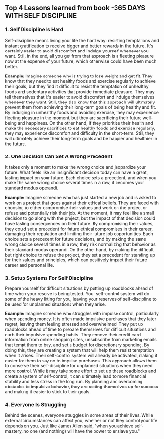 ## Top 4 Lessons learned from book -365 DAYS WITH SELF DISCIPLINE

### 1. Self Discipline Is Hard

Self-discipline means living your life the hard way: resisting temptations and instant gratification to receive bigger and better rewards in the future. It's certainly easier to avoid discomfort and indulge yourself whenever you want. Still, in the end, all you get from that approach is a fleeting pleasure now at the expense of your future, which otherwise could have been much better.

**Example:** Imagine someone who is trying to lose weight and get fit. They know that they need to eat healthy foods and exercise regularly to achieve their goals, but they find it difficult to resist the temptation of unhealthy foods and sedentary activities that provide immediate pleasure. They may tell themselves that it's easier to avoid discomfort and indulge themselves whenever they want. Still, they also know that this approach will ultimately prevent them from achieving their long-term goals of being healthy and fit.
By indulging in unhealthy foods and avoiding exercise, they may experience fleeting pleasure in the moment, but they are sacrificing their future well-being and happiness. On the other hand, if they prioritize their health and make the necessary sacrifices to eat healthy foods and exercise regularly, they may experience discomfort and difficulty in the short-term. Still, they will ultimately achieve their long-term goals and be happier and healthier in the future.

### 2. One Decision Can Set A Wrong Precedent

It takes only a moment to make the wrong choice and jeopardize your future. What feels like an insignificant decision today can have a great, lasting impact on your future. Each choice sets a precedent, and when you make the same wrong choice several times in a row, it becomes your standard [modus operandi](https://en.wikipedia.org/wiki/Modus_operandi).

**Example:** Imagine someone who has just started a new job and is asked to work on a project that goes against their ethical beliefs. They are faced with choosing to either compromise their values and work on the project or refuse and potentially risk their job.
At the moment, it may feel like a small decision to go along with the project, but the impact of that decision could have lasting consequences on their future. By compromising their values, they could set a precedent for future ethical compromises in their career, damaging their reputation and limiting their future job opportunities.
Each choice sets a precedent for future decisions, and by making the same wrong choice several times in a row, they risk normalizing that behavior as their standard modus operandi. On the other hand, by making the difficult but right choice to refuse the project, they set a precedent for standing up for their values and principles, which can positively impact their future career and personal life.

### 3. Setup Systems For Self Discipline

Prepare yourself for difficult situations by putting up roadblocks ahead of time when your resolve is being tested. Your self-control system will do some of the heavy lifting for you, leaving your reserves of self-discipline to be used for unplanned situations when they arise.

**Example:** Imagine someone who struggles with impulse control, particularly when spending money. It is often made impulsive purchases that they later regret, leaving them feeling stressed and overwhelmed.
They put up roadblocks ahead of time to prepare themselves for difficult situations and curb their impulsive spending habits. They remove their credit card information from online shopping sites, unsubscribe from marketing emails that tempt them to buy, and set a budget for discretionary spending.
By doing this, they are creating a system that will help them resist temptation when it arises. Their self-control system will already be activated, making it easier for them to say no to impulse purchases. This approach allows them to conserve their self-discipline for unplanned situations when they need more control.
While it may take some effort to set up these roadblocks and create a system of self-control, it can ultimately lead to more financial stability and less stress in the long run. By planning and overcoming obstacles to impulsive behavior, they are setting themselves up for success and making it easier to stick to their goals.

### 4. Everyone Is Struggling

Behind the scenes, everyone struggles in some areas of their lives. While external circumstances can affect you, whether or not they control your life depends on you. Just like James Allen said, "when you achieve self-mastery, no one (and nothing) will have the power to enslave you."
